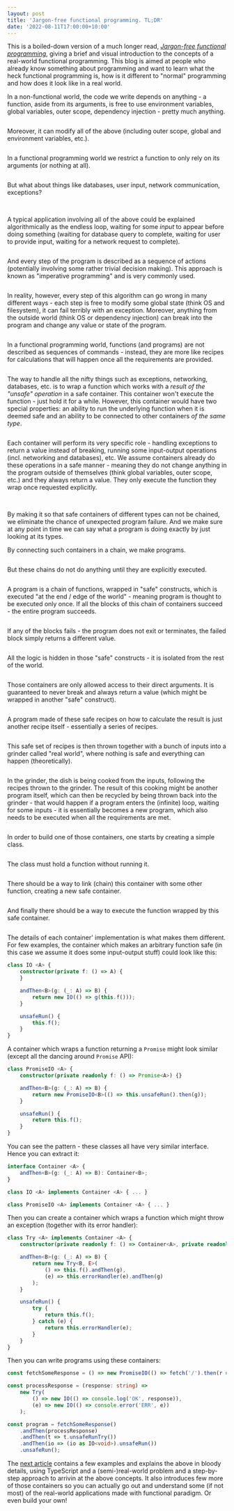 ```yaml
---
layout: post
title: 'Jargon-free functional programming. TL;DR'
date: '2022-08-11T17:00:00+10:00'
---
```


This is a boiled-down version of a much longer read, <a href="/2022/08/24/jargon-free-functional-programming-part1.html"><em>Jargon-free functional programming</em></a>,
giving a brief and visual introduction to the concepts of a real-world functional programming. This blog is aimed at people who already know something
about programming and want to learn what the heck functional programming is, how is it different to "normal" programming and how does it look like
in a real world.

In a non-functional world, the code we write depends on anything - a function, aside from its arguments, is free to use environment variables,
global variables, outer scope, dependency injection - pretty much anything.

<img src="/images/jargon-free-functional-programming/Functional programming 1 1.png" loading="lazy" alt="" />

Moreover, it can modify all of the above (including outer scope, global and environment variables, etc.).

<img src="/images/jargon-free-functional-programming/Functional programming 1 2.1.png" loading="lazy" alt="" />

In a functional programming world we restrict a function to only rely on its arguments (or nothing at all).

<img src="/images/jargon-free-functional-programming/Functional programming 1 4.png" loading="lazy" alt="" />

But what about things like databases, user input, network communication, exceptions?

<img src="/images/jargon-free-functional-programming/Functional programming 1 5.png" loading="lazy" alt="" />
<img src="/images/jargon-free-functional-programming/Functional programming 1 6.png" loading="lazy" alt="" />
<img src="/images/jargon-free-functional-programming/Functional programming 1 7.png" loading="lazy" alt="" />
<img src="/images/jargon-free-functional-programming/Functional programming 1 8.png" loading="lazy" alt="" />

A typical application involving all of the above could be explained algorithmically as the endless loop, waiting for some _input_ to appear
before doing something (waiting for database query to complete, waiting for user to provide input, waiting for a network request to complete).

<img src="/images/jargon-free-functional-programming/Functional programming 1 9.png" loading="lazy" alt="" />

And every step of the program is described as a sequence of actions (potentially involving some rather trivial decision making).
This approach is known as "imperative programming" and is very commonly used.

<img src="/images/jargon-free-functional-programming/Functional programming 1 10.png" loading="lazy" alt="" />

In reality, however, every step of this algorithm can go wrong in many different ways - each step is free to modify some global state (think OS and filesystem),
it can fail terribly with an exception. Moreover, anything from the outside world (think OS or dependency injection) can break into the program and change any value
or state of the program.

<img src="/images/jargon-free-functional-programming/Functional programming 1 11.png" loading="lazy" alt="" />

In a functional programming world, functions (and programs) are not described as sequences of commands - instead, they are more like recipes
for calculations that will happen once all the requirements are provided.

<div class="content-read-marker" data-fraction="25"></div>

<img src="/images/jargon-free-functional-programming/Functional programming 1 12.png" loading="lazy" alt="" />

The way to handle all the nifty things such as exceptions, networking, databases, etc. is to wrap a function which works with a _result of the "unsafe" operation_ in a
safe container. This container won't execute the function - just hold it for a while. However, this container would have two special properties: an ability to
run the underlying function when it is deemed safe and an ability to be connected to other containers _of the same type_.

<img src="/images/jargon-free-functional-programming/Functional programming 2 3.png" loading="lazy" alt="" />

Each container will perform its very specific role - handling exceptions to return a value instead of breaking,
running some input-output operations (incl. networking and databases), etc. We assume containers already do these operations
in a safe manner - meaning they do not change anything in the program outside of themselves (think global variables, outer scope, etc.)
and they always return a value. They only execute the function they wrap once requested explicitly.

<img src="/images/jargon-free-functional-programming/Functional programming 2 4.png" loading="lazy" alt="" />
<img src="/images/jargon-free-functional-programming/Functional programming 2 6.png" loading="lazy" alt="" />

By making it so that safe containers of different types can not be chained, we eliminate the chance of unexpected program failure.
And we make sure at any point in time we can say what a program is doing exactly by just looking at its types.

By connecting such containers in a chain, we make programs.

<img src="/images/jargon-free-functional-programming/Functional programming 2 7.png" loading="lazy" alt="" />

But these chains do not do anything until they are explicitly executed.

<img src="/images/jargon-free-functional-programming/Functional programming 2 8.png" loading="lazy" alt="" />

A program is a chain of functions, wrapped in "safe" constructs, which is executed "at the end / edge of the world" - meaning program is thought to be executed only once.
If all the blocks of this chain of containers succeed - the entire program succeeds.

<img src="/images/jargon-free-functional-programming/Functional programming 2 9.png" loading="lazy" alt="" />

If any of the blocks fails - the program does not exit or terminates, the failed block simply returns a different value.

<img src="/images/jargon-free-functional-programming/Functional programming 2 11.png" loading="lazy" alt="" />

All the logic is hidden in those "safe" constructs - it is isolated from the rest of the world.

<img src="/images/jargon-free-functional-programming/Functional programming 1 15.png" loading="lazy" alt="" />

Those containers are only allowed access to their direct arguments. It is guaranteed to never break and always
return a value (which might be wrapped in another "safe" construct).

<img src="/images/jargon-free-functional-programming/Functional programming 1 14.png" loading="lazy" alt="" />

A program made of these safe recipes on how to calculate the result is just another recipe itself - essentially a series of recipes.

<div class="content-read-marker" data-fraction="50"></div>

<img src="/images/jargon-free-functional-programming/Functional programming 1 20.png" loading="lazy" alt="" />

This safe set of recipes is then thrown together with a bunch of inputs into a grinder called "real world", where nothing is safe and everything can happen (theoretically).

<img src="/images/jargon-free-functional-programming/Functional programming 1 17.png" loading="lazy" alt="" />

In the grinder, the dish is being cooked from the inputs, following the recipes thrown to the grinder.
The result of this cooking might be another program itself, which can then be recycled by being thrown back into the grinder -
that would happen if a program enters the (infinite) loop, waiting for some inputs - it is essentially becomes a new program,
which also needs to be executed when all the requirements are met.

<img src="/images/jargon-free-functional-programming/Functional programming 1 18.png" loading="lazy" alt="" />

In order to build one of those containers, one starts by creating a simple class.

<img src="/images/jargon-free-functional-programming/Functional programming 3 5.png" loading="lazy" alt="" />

The class must hold a function without running it.

<img src="/images/jargon-free-functional-programming/Functional programming 3 4.png" loading="lazy" alt="" />

There should be a way to link (chain) this container with some other function, creating a new safe container.

<img src="/images/jargon-free-functional-programming/Functional programming 3 3.png" loading="lazy" alt="" />

And finally there should be a way to execute the function wrapped by this safe container.

<img src="/images/jargon-free-functional-programming/Functional programming 3 7.png" loading="lazy" alt="" />

The details of each container' implementation is what makes them different. For few examples, the container which
makes an arbitrary function safe (in this case we assume it does some input-output stuff) could look like this:

```ts
class IO <A> {
    constructor(private f: () => A) {
    }

    andThen<B>(g: (_: A) => B) {
        return new IO(() => g(this.f()));
    }

    unsafeRun() {
        this.f();
    }
}
```

<div class="content-read-marker" data-fraction="75"></div>

A container which wraps a function returning a `Promise` might look similar (except all the dancing around `Promise` API):

```ts
class PromiseIO <A> {
    constructor(private readonly f: () => Promise<A>) {}

    andThen<B>(g: (_: A) => B) {
        return new PromiseIO<B>(() => this.unsafeRun().then(g));
    }

    unsafeRun() {
        return this.f();
    }
}
```

You can see the pattern - these classes all have very similar interface. Hence you can extract it:

```ts
interface Container <A> {
    andThen<B>(g: (_: A) => B): Container<B>;
}

class IO <A> implements Container <A> { ... }

class PromiseIO <A> implements Container <A> { ... }
```

Then you can create a container which wraps a function which might throw an exception (together with its error handler):

```ts
class Try <A> implements Container <A> {
    constructor(private readonly f: () => Container<A>, private readonly errorHandler: (_: unknown) => Container<A>) {}

    andThen<B>(g: (_: A) => B) {
        return new Try<B, E>(
            () => this.f().andThen(g),
            (e) => this.errorHandler(e).andThen(g)
        );
    }

    unsafeRun() {
        try {
            return this.f();
        } catch (e) {
            return this.errorHandler(e);
        }
    }
}
```

Then you can write programs using these containers:

```ts
const fetchSomeResponse = () => new PromiseIO(() => fetch('/').then(r => r.text()));

const processResponse = (response: string) =>
    new Try(
        () => new IO(() => console.log('OK', response)),
        (e) => new IO(() => console.error('ERR', e))
    );

const program = fetchSomeResponse()
    .andThen(processResponse)
    .andThen(t => t.unsafeRunTry())
    .andThen(io => (io as IO<void>).unsafeRun())
    .unsafeRun();
```

The <a href="/2022/08/24/jargon-free-functional-programming-part1.html">next article</a> contains a few examples and explains the above in bloody details,
using TypeScript and a (semi-)real-world problem and a step-by-step approach to arrivin at the above concepts.
It also introduces few more of those containers so you can actually go out and understand some (if not most)
of the real-world applications made with functional paradigm. Or even build your own!

<div class="content-read-marker" data-fraction="100"></div>
